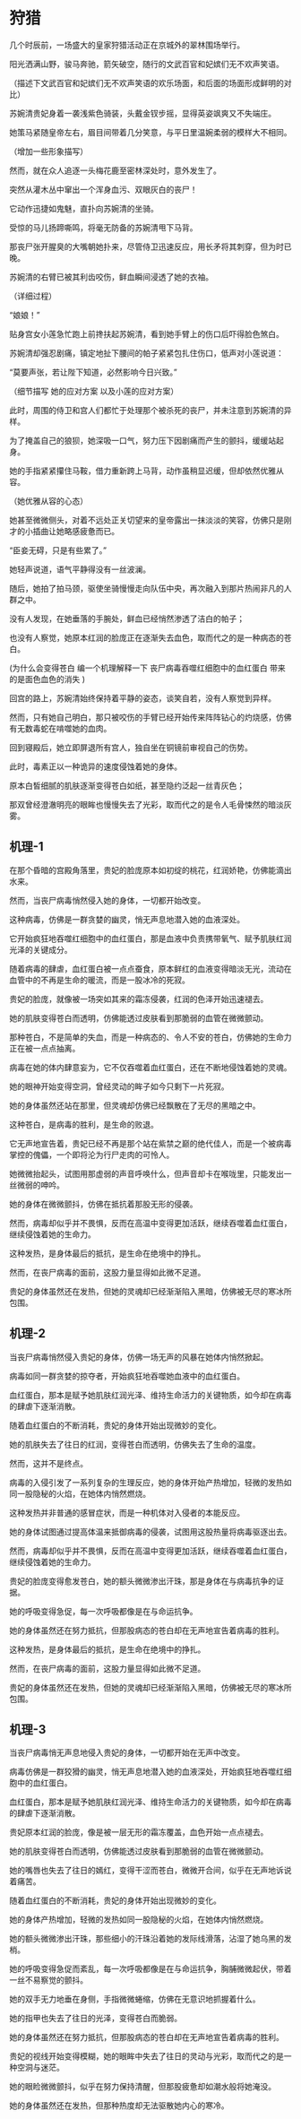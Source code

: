 # 狩猎

几个时辰前，一场盛大的皇家狩猎活动正在京城外的翠林围场举行。

阳光洒满山野，骏马奔驰，箭矢破空，随行的文武百官和妃嫔们无不欢声笑语。

（描述下文武百官和妃嫔们无不欢声笑语的欢乐场面，和后面的场面形成鲜明的对比）

苏婉清贵妃身着一袭浅紫色骑装，头戴金钗步摇，显得英姿飒爽又不失端庄。

她策马紧随皇帝左右，眉目间带着几分笑意，与平日里温婉柔弱的模样大不相同。

（增加一些形象描写）

然而，就在众人追逐一头梅花鹿至密林深处时，意外发生了。

突然从灌木丛中窜出一个浑身血污、双眼灰白的丧尸！

它动作迅捷如鬼魅，直扑向苏婉清的坐骑。

受惊的马儿扬蹄嘶鸣，将毫无防备的苏婉清甩下马背。

那丧尸张开腥臭的大嘴朝她扑来，尽管侍卫迅速反应，用长矛将其刺穿，但为时已晚。

苏婉清的右臂已被其利齿咬伤，鲜血瞬间浸透了她的衣袖。

（详细过程）

“娘娘！”

贴身宫女小莲急忙跑上前搀扶起苏婉清，看到她手臂上的伤口后吓得脸色煞白。

苏婉清却强忍剧痛，镇定地扯下腰间的帕子紧紧包扎住伤口，低声对小莲说道：

“莫要声张，若让陛下知道，必然影响今日兴致。”

（细节描写 她的应对方案 以及小莲的应对方案）

此时，周围的侍卫和宫人们都忙于处理那个被杀死的丧尸，并未注意到苏婉清的异样。

为了掩盖自己的狼狈，她深吸一口气，努力压下因剧痛而产生的颤抖，缓缓站起身。

她的手指紧紧攥住马鞍，借力重新跨上马背，动作虽稍显迟缓，但却依然优雅从容。

（她优雅从容的心态）

她甚至微微侧头，对着不远处正关切望来的皇帝露出一抹淡淡的笑容，仿佛只是刚才的小插曲让她略感疲惫而已。

“臣妾无碍，只是有些累了。”

她轻声说道，语气平静得没有一丝波澜。

随后，她拍了拍马颈，驱使坐骑慢慢走向队伍中央，再次融入到那片热闹非凡的人群之中。

没有人发现，在她垂落的手腕处，鲜血已经悄然渗透了洁白的帕子；

也没有人察觉，她原本红润的脸庞正在逐渐失去血色，取而代之的是一种病态的苍白。

(为什么会变得苍白 编一个机理解释一下 丧尸病毒吞噬红细胞中的血红蛋白 带来的是面色血色的消失 )

回宫的路上，苏婉清始终保持着平静的姿态，谈笑自若，没有人察觉到异样。

然而，只有她自己明白，那只被咬伤的手臂已经开始传来阵阵钻心的灼烧感，仿佛有无数毒蛇在啃噬她的血肉。

回到寝殿后，她立即屏退所有宫人，独自坐在铜镜前审视自己的伤势。

此时，毒素正以一种诡异的速度侵蚀着她的身体。

原本白皙细腻的肌肤逐渐变得苍白如纸，甚至隐约泛起一丝青灰色；

那双曾经澄澈明亮的眼眸也慢慢失去了光彩，取而代之的是令人毛骨悚然的暗淡灰雾。

## 机理-1

在那个昏暗的宫殿角落里，贵妃的脸庞原本如初绽的桃花，红润娇艳，仿佛能滴出水来。

然而，当丧尸病毒悄然侵入她的身体，一切都开始改变。

这种病毒，仿佛是一群贪婪的幽灵，悄无声息地潜入她的血液深处。

它开始疯狂地吞噬红细胞中的血红蛋白，那是血液中负责携带氧气、赋予肌肤红润光泽的关键成分。

随着病毒的肆虐，血红蛋白被一点点蚕食，原本鲜红的血液变得暗淡无光，流动在血管中的不再是生命的暖流，而是一股冰冷的死寂。

贵妃的脸庞，就像被一场突如其来的霜冻侵袭，红润的色泽开始迅速褪去。

她的肌肤变得苍白而透明，仿佛能透过皮肤看到那脆弱的血管在微微颤动。

那种苍白，不是简单的失血，而是一种病态的、令人不安的苍白，仿佛她的生命力正在被一点点抽离。

病毒在她的体内肆意妄为，它不仅吞噬着血红蛋白，还在不断地侵蚀着她的灵魂。

她的眼神开始变得空洞，曾经灵动的眸子如今只剩下一片死寂。

她的身体虽然还站在那里，但灵魂却仿佛已经飘散在了无尽的黑暗之中。

这种苍白，是病毒的胜利，是生命的败退。

它无声地宣告着，贵妃已经不再是那个站在紫禁之巅的绝代佳人，而是一个被病毒掌控的傀儡，一个即将沦为行尸走肉的可怜人。

她微微抬起头，试图用那虚弱的声音呼唤什么，但声音却卡在喉咙里，只能发出一丝微弱的呻吟。

她的身体在微微颤抖，仿佛在抵抗着那股无形的侵袭。

然而，病毒却似乎并不畏惧，反而在高温中变得更加活跃，继续吞噬着血红蛋白，继续侵蚀着她的生命力。

这种发热，是身体最后的抵抗，是生命在绝境中的挣扎。

然而，在丧尸病毒的面前，这股力量显得如此微不足道。

贵妃的身体虽然还在发热，但她的灵魂却已经渐渐陷入黑暗，仿佛被无尽的寒冰所包围。


## 机理-2

当丧尸病毒悄然侵入贵妃的身体，仿佛一场无声的风暴在她体内悄然掀起。

病毒如同一群贪婪的掠夺者，开始疯狂地吞噬她血液中的血红蛋白。

血红蛋白，那本是赋予她肌肤红润光泽、维持生命活力的关键物质，如今却在病毒的肆虐下逐渐消散。

随着血红蛋白的不断消耗，贵妃的身体开始出现微妙的变化。

她的肌肤失去了往日的红润，变得苍白而透明，仿佛失去了生命的温度。

然而，这并不是终点。

病毒的入侵引发了一系列复杂的生理反应，她的身体开始产热增加，轻微的发热如同一股隐秘的火焰，在她体内悄然燃烧。

这种发热并非普通的感冒症状，而是一种机体对入侵者的本能反应。

她的身体试图通过提高体温来抵御病毒的侵袭，试图用这股热量将病毒驱逐出去。

然而，病毒却似乎并不畏惧，反而在高温中变得更加活跃，继续吞噬着血红蛋白，继续侵蚀着她的生命力。

贵妃的脸庞变得愈发苍白，她的额头微微渗出汗珠，那是身体在与病毒抗争的证据。

她的呼吸变得急促，每一次呼吸都像是在与命运抗争。

她的身体虽然还在努力抵抗，但那股病态的苍白却在无声地宣告着病毒的胜利。

这种发热，是身体最后的抵抗，是生命在绝境中的挣扎。

然而，在丧尸病毒的面前，这股力量显得如此微不足道。

贵妃的身体虽然还在发热，但她的灵魂却已经渐渐陷入黑暗，仿佛被无尽的寒冰所包围。

## 机理-3

当丧尸病毒悄无声息地侵入贵妃的身体，一切都开始在无声中改变。

病毒仿佛是一群狡猾的幽灵，悄无声息地潜入她的血液深处，开始疯狂地吞噬红细胞中的血红蛋白。

血红蛋白，那本是赋予她肌肤红润光泽、维持生命活力的关键物质，如今却在病毒的肆虐下逐渐消散。

贵妃原本红润的脸庞，像是被一层无形的霜冻覆盖，血色开始一点点褪去。

她的肌肤变得苍白而透明，仿佛能透过皮肤看到那脆弱的血管在微微颤动。

她的嘴唇也失去了往日的嫣红，变得干涩而苍白，微微开合间，似乎在无声地诉说着痛苦。

随着血红蛋白的不断消耗，贵妃的身体开始出现微妙的变化。

她的身体产热增加，轻微的发热如同一股隐秘的火焰，在她体内悄然燃烧。

她的额头微微渗出汗珠，那些细小的汗珠沿着她的发际线滑落，沾湿了她乌黑的发梢。

她的呼吸变得急促而紊乱，每一次呼吸都像是在与命运抗争，胸脯微微起伏，带着一丝不易察觉的颤抖。

她的双手无力地垂在身侧，手指微微蜷缩，仿佛在无意识地抓握着什么。

她的指甲也失去了往日的光泽，变得苍白而脆弱。

她的身体虽然还在努力抵抗，但那股病态的苍白却在无声地宣告着病毒的胜利。

贵妃的视线开始变得模糊，她的眼眸中失去了往日的灵动与光彩，取而代之的是一种空洞与迷茫。

她的眼睑微微颤抖，似乎在努力保持清醒，但那股疲惫却如潮水般将她淹没。

她的身体虽然还在发热，但那种热度却无法驱散她内心的寒冷。




